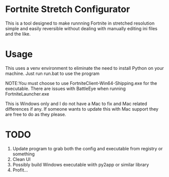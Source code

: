 # Fortnite Stretch Configurator
This is a tool designed to make runnning Fortnite in stretched resolution simple and easily reversible without dealing with manually editing ini files and the like.

# **Usage**
This uses a venv environment to eliminate the need to install Python on your machine.
Just run run.bat to use the program

NOTE:You must choose to use FortniteClient-Win64-Shipping.exe for the executable. There are issues with BattleEye when running FortniteLauncher.exe

This is Windows only and I do not have a Mac to fix and Mac related differences if any. If someone wants to update this with Mac support they are free to do as they please.

# TODO
1. Update program to grab both the config and executable from registry or something
2. Clean UI
3. Possibly build Windows executable wiith py2app or similar library
4. Profit...

